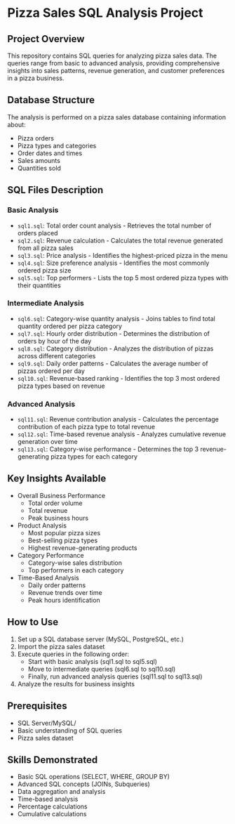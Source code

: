 # Pizza Sales SQL Analysis Project

## Project Overview
This repository contains SQL queries for analyzing pizza sales data. The queries range from basic to advanced analysis, providing comprehensive insights into sales patterns, revenue generation, and customer preferences in a pizza business.

## Database Structure
The analysis is performed on a pizza sales database containing information about:
- Pizza orders
- Pizza types and categories
- Order dates and times
- Sales amounts
- Quantities sold

## SQL Files Description

### Basic Analysis
- `sql1.sql`: Total order count analysis - Retrieves the total number of orders placed
- `sql2.sql`: Revenue calculation - Calculates the total revenue generated from all pizza sales
- `sql3.sql`: Price analysis - Identifies the highest-priced pizza in the menu
- `sql4.sql`: Size preference analysis - Identifies the most commonly ordered pizza size
- `sql5.sql`: Top performers - Lists the top 5 most ordered pizza types with their quantities

### Intermediate Analysis
- `sql6.sql`: Category-wise quantity analysis - Joins tables to find total quantity ordered per pizza category
- `sql7.sql`: Hourly order distribution - Determines the distribution of orders by hour of the day
- `sql8.sql`: Category distribution - Analyzes the distribution of pizzas across different categories
- `sql9.sql`: Daily order patterns - Calculates the average number of pizzas ordered per day
- `sql10.sql`: Revenue-based ranking - Identifies the top 3 most ordered pizza types based on revenue

### Advanced Analysis
- `sql11.sql`: Revenue contribution analysis - Calculates the percentage contribution of each pizza type to total revenue
- `sql12.sql`: Time-based revenue analysis - Analyzes cumulative revenue generation over time
- `sql13.sql`: Category-wise performance - Determines the top 3 revenue-generating pizza types for each category

## Key Insights Available
- Overall Business Performance
  - Total order volume
  - Total revenue
  - Peak business hours
- Product Analysis
  - Most popular pizza sizes
  - Best-selling pizza types
  - Highest revenue-generating products
- Category Performance
  - Category-wise sales distribution
  - Top performers in each category
- Time-Based Analysis
  - Daily order patterns
  - Revenue trends over time
  - Peak hours identification

## How to Use
1. Set up a SQL database server (MySQL, PostgreSQL, etc.)
2. Import the pizza sales dataset
3. Execute queries in the following order:
   - Start with basic analysis (sql1.sql to sql5.sql)
   - Move to intermediate queries (sql6.sql to sql10.sql)
   - Finally, run advanced analysis queries (sql11.sql to sql13.sql)
4. Analyze the results for business insights

## Prerequisites
- SQL Server/MySQL/
- Basic understanding of SQL queries
- Pizza sales dataset 

## Skills Demonstrated
- Basic SQL operations (SELECT, WHERE, GROUP BY)
- Advanced SQL concepts (JOINs, Subqueries)
- Data aggregation and analysis
- Time-based analysis
- Percentage calculations
- Cumulative calculations
